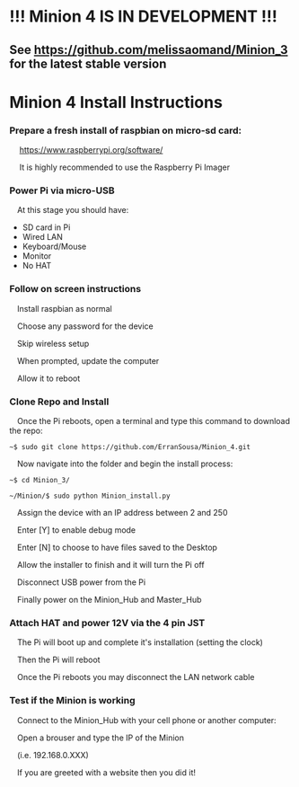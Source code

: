 # !!! Minion 4 IS IN DEVELOPMENT !!!
##     See https://github.com/melissaomand/Minion_3 for the latest stable version

# Minion 4 Install Instructions

### Prepare a fresh install of raspbian on micro-sd card:

&emsp; https://www.raspberrypi.org/software/

&emsp; It is highly recommended to use the Raspberry Pi Imager

### Power Pi via micro-USB

&emsp;At this stage you should have:

- SD card in Pi
- Wired LAN
- Keyboard/Mouse
- Monitor
- No HAT

### Follow on screen instructions

&emsp;Install raspbian as normal

&emsp;Choose any password for the device

&emsp;Skip wireless setup

&emsp;When prompted, update the computer

&emsp;Allow it to reboot

### Clone Repo and Install

&emsp;Once the Pi reboots, open a terminal and type this command to download the repo:


  `~$ sudo git clone https://github.com/ErranSousa/Minion_4.git`
  
&emsp;Now navigate into the folder and begin the install process:
  
  `~$ cd Minion_3/`
  
  `~/Minion/$ sudo python Minion_install.py`
  
  &emsp;Assign the device with an IP address between 2 and 250
  
  &emsp;Enter [Y] to enable debug mode
  
  &emsp;Enter [N] to choose to have files saved to the Desktop
  
  &emsp;Allow the installer to finish and it will turn the Pi off
  
  &emsp;Disconnect USB power from the Pi
  
  &emsp;Finally power on the Minion_Hub and Master_Hub
  
  ### Attach HAT and power 12V via the 4 pin JST
  
  &emsp;The Pi will boot up and complete it's installation (setting the clock)
  
  &emsp;Then the Pi will reboot
  
  &emsp;Once the Pi reboots you may disconnect the LAN network cable
  
  ### Test if the Minion is working
  
  &emsp;Connect to the Minion_Hub with your cell phone or another computer:
  
  &emsp;Open a brouser and type the IP of the Minion
  
  &emsp;(i.e. 192.168.0.XXX)
  
  &emsp;If you are greeted with a website then you did it!
  
  
  
  
  
